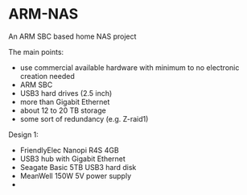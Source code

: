 # ARM-NAS
An ARM SBC based home NAS project

The main points:
- use commercial available hardware with minimum to no electronic creation needed
- ARM SBC
- USB3 hard drives (2.5 inch)
- more than Gigabit Ethernet
- about 12 to 20 TB storage
- some sort of redundancy (e.g. Z-raid1)

Design 1:
- FriendlyElec Nanopi R4S 4GB
- USB3 hub with Gigabit Ethernet
- Seagate Basic 5TB USB3 hard disk
- MeanWell 150W 5V power supply
- 
